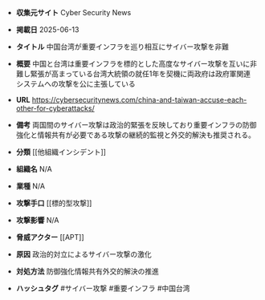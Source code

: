 - **収集元サイト**
Cyber Security News

- **掲載日**
2025-06-13

- **タイトル**
中国台湾が重要インフラを巡り相互にサイバー攻撃を非難

- **概要**
中国と台湾は重要インフラを標的とした高度なサイバー攻撃を互いに非難し緊張が高まっている台湾大統領の就任1年を契機に両政府は政府軍関連システムへの攻撃を公に主張している

- **URL**
https://cybersecuritynews.com/china-and-taiwan-accuse-each-other-for-cyberattacks/

- **備考**
両国間のサイバー攻撃は政治的緊張を反映しており重要インフラの防御強化と情報共有が必要である攻撃の継続的監視と外交的解決も推奨される。

- **分類**
[[他組織インシデント]]

- **組織名**
N/A

- **業種**
N/A

- **攻撃手口**
[[標的型攻撃]]

- **攻撃影響**
N/A

- **脅威アクター**
[[APT]]

- **原因**
政治的対立によるサイバー攻撃の激化

- **対処方法**
防御強化情報共有外交的解決の推進

- **ハッシュタグ**
#サイバー攻撃 #重要インフラ #中国台湾
